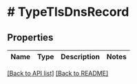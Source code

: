 # # TypeTlsDnsRecord

## Properties

Name | Type | Description | Notes
------------ | ------------- | ------------- | -------------


[[Back to API list]](../../README.md#endpoints) [[Back to README]](../../README.md)
